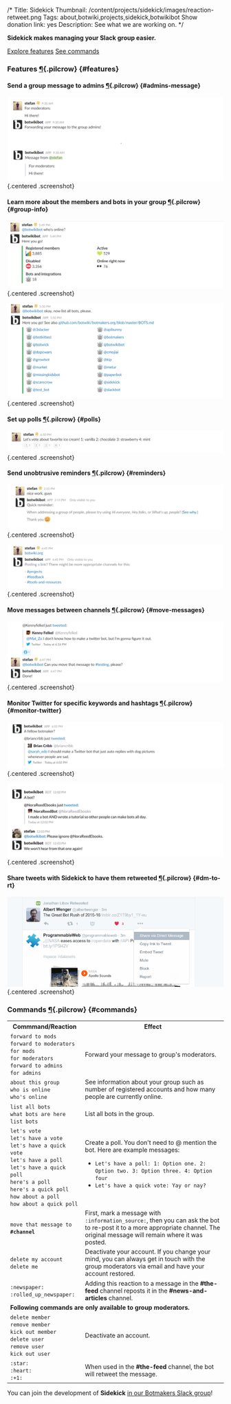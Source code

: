 /*
Title: Sidekick
Thumbnail: /content/projects/sidekick/images/reaction-retweet.png
Tags: about,botwiki,projects,sidekick,botwikibot
Show donation link: yes
Description: See what we are working on.
*/

**Sidekick makes managing your Slack group easier.**

<a class="btn" href="#features">Explore features</a> <a class="btn" href="#commands">See commands</a>

### Features [¶](#features){.pilcrow} {#features}

#### Send a group message to admins [¶](#admins-message){.pilcrow} {#admins-message}

![Message all admins in the group](/content/projects/sidekick/images/admin-message-forward.png) {.centered .screenshot}


#### Learn more about the members and bots in your group [¶](#group-info){.pilcrow} {#group-info}

![Learn more about your group](/content/projects/sidekick/images/group-info.png) {.centered .screenshot}



![Learn more about bots and integrations in your group](/content/projects/sidekick/images/group-info-bots.png) {.centered .screenshot}


#### Set up polls [¶](#polls){.pilcrow} {#polls}


![Poll](/content/projects/sidekick/images/polls.png) {.centered .screenshot}

#### Send unobtrusive reminders [¶](#reminders){.pilcrow} {#reminders}

![Code of conduct reminder](/content/projects/sidekick/images/hey-guys.png) {.centered .screenshot}

![Sharing links reminder](/content/projects/sidekick/images/sharing-links.png) {.centered .screenshot}

#### Move messages between channels [¶](#move-messages){.pilcrow} {#move-messages}


![Move messages](/content/projects/sidekick/images/move-message.png) {.centered .screenshot}



#### Monitor Twitter for specific keywords and hashtags [¶](#monitor-twitter){.pilcrow} {#monitor-twitter}

![Monitor Twitter for interesting tweets](/content/projects/sidekick/images/monitor-twitter.png) {.centered .screenshot}

![Ignore users](/content/projects/sidekick/images/ignore.png) {.centered .screenshot}


#### Share tweets with Sidekick to have them retweeted [¶](#dm-to-rt){.pilcrow} {#dm-to-rt}

![Share to retweet](/content/projects/sidekick/images/share-to-retweet.png) {.centered .screenshot}



### Commands [¶](#commands){.pilcrow} {#commands}
<!-- 
#### All members [¶](#commands-all){.pilcrow} {#commands-all}
 -->
<table class="data-table">
<tr>
  <th>Commmand/Reaction</th>
  <th>Effect</th>
</tr>
<tr>
  <td>
    <code>forward to mods</code><br/>
    <code>forward to moderators</code><br/>
    <code>for mods</code><br/>
    <code>for moderators</code><br/>
    <code>forward to admins</code><br/>
    <code>for admins</code>
  </td>
  <td>
    Forward your message to group's moderators.
  </td>
</tr>
<tr>
  <td>
    <code>about this group</code><br/>
    <code>who is online</code><br/>
    <code>who's online</code>
  </td>
  <td>
    See information about your group such as number of registered accounts and how many people are currently online.
  </td>
</tr>
<tr>
  <td>
    <code>list all bots</code><br/>
    <code>what bots are here</code><br/>
    <code>list bots</code>
  </td>
  <td>
    List all bots in the group.
  </td>
</tr>
<tr>
  <td>
    <code>let's vote</code><br/>
    <code>let's have a vote</code><br/>
    <code>let's have a quick vote</code><br/>
    <code>let's have a poll</code><br/>
    <code>let's have a quick poll</code><br/>
    <code>here's a poll</code><br/>
    <code>here's a quick poll</code><br/>
    <code>how about a poll</code><br/>
    <code>how about a quick poll</code>
  </td>
  <td>
    Create a poll. You don't need to @ mention the bot. Here are example messages:
    <ul>
      <li><code>Let's have a poll: 1: Option one. 2: Option two. 3: Option three. 4: Option four</code></li>
      <li><code>Let's have a quick vote: Yay or nay?</code></li>
    </ul>
  </td>
</tr>
<tr>
  <td>
    <code>move that message to <strong>#channel</strong></code>
  </td>
  <td>
    First, mark a message with <code>:information_source:</code>, then you can ask the bot to re-post it to a more appropriate channel. The original message will remain where it was posted.
  </td>
</tr>
<tr>
  <td>
    <code>delete my account</code>
    <code>delete me</code>
  </td>
  <td>
    Deactivate your account. If you change your mind, you can always get in touch with the group moderators via email and have your account restored.
  </td>
</tr>
<tr>
<tr>
  <td>
    <code>:newspaper:</code><br/>
    <code>:rolled_up_newspaper:</code>
  </td>
  <td>
    Adding this reaction to a message in the <strong>#the-feed</strong> channel reposts it in the <strong>#news-and-articles</strong> channel.
  </td>
</tr>
<tr>
  <td colspan="2">
    <strong>Following commands are only available to group moderators.</strong>
  </td>
</tr>
<tr>
  <td>
    <code>delete member</code><br/>
    <code>remove member</code><br/>
    <code>kick out member</code><br/>
    <code>delete user</code><br/>
    <code>remove user</code><br/>
    <code>kick out user</code>
  </td>
  <td>
    Deactivate an account.
  </td>
</tr>
<tr>
  <td>
    <code>:star:</code><br/>
    <code>:heart:</code><br/>
    <code>:+1:</code>
  </td>
  <td>
    When used in the <strong>#the-feed</strong> channel, the bot will retweet the message.
  </td>
</tr>
</table>

<!-- 

#### Admins [¶](#commands-admins){.pilcrow} {#commands-admins}

***Coming soon!***

-->

You can join the development of **Sidekick** [in our Botmakers Slack group](https://botmakers.org/)!